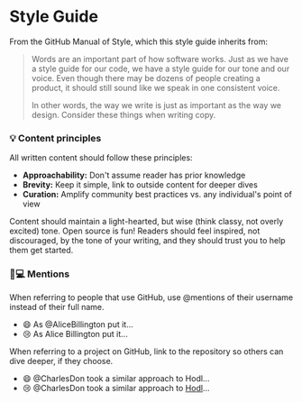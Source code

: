 # Style Guide

From the GitHub Manual of Style, which this style guide inherits from:

> Words are an important part of how software works. Just as we have a style guide for our code, we have a style guide for our tone and our voice. Even though there may be dozens of people creating a product, it should still sound like we speak in one consistent voice.
>
> In other words, the way we write is just as important as the way we design. Consider these things when writing copy.

### 💡 Content principles

All written content should follow these principles:

* **Approachability:** Don't assume reader has prior knowledge
* **Brevity:** Keep it simple, link to outside content for deeper dives
* **Curation:** Amplify community best practices vs. any individual's point of view

Content should maintain a light-hearted, but wise \(think classy, not overly excited\) tone. Open source is fun! Readers should feel inspired, not discouraged, by the tone of your writing, and they should trust you to help them get started.

### 👩💻 Mentions

When referring to people that use GitHub, use @mentions of their username instead of their full name.

* 😄 As @AliceBillington put it...
* 😢 As Alice Billington put it...

When referring to a project on GitHub, link to the repository so others can dive deeper, if they choose.

* 😄 @CharlesDon took a similar approach to Hodl...
* 😢 @CharlesDon took a similar approach to [Hodl](https://github.com)...

